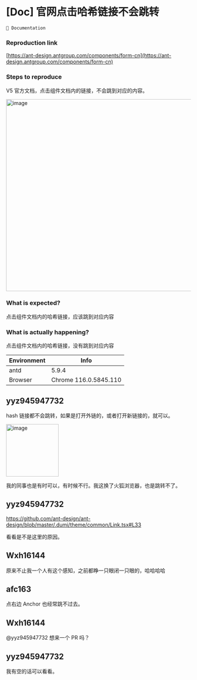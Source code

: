 # [Doc] 官网点击哈希链接不会跳转

`📝 Documentation`

### Reproduction link

[https://ant-design.antgroup.com/components/form-cn](https://ant-design.antgroup.com/components/form-cn)

### Steps to reproduce

V5 官方文档，点击组件文档内的链接，不会跳到对应的内容。

<img width="524" alt="image" src="https://github.com/ant-design/ant-design/assets/47586954/377d342d-c0ec-489c-85f8-78a86ca56380">

### What is expected?

点击组件文档内的哈希链接，应该跳到对应内容

### What is actually happening?

点击组件文档内的哈希链接，没有跳到对应内容

| Environment | Info                  |
| ----------- | --------------------- |
| antd        | 5.9.4                 |
| Browser     | Chrome 116.0.5845.110 |

<!-- generated by ant-design-issue-helper. DO NOT REMOVE -->

## yyz945947732

hash 链接都不会跳转，如果是打开外链的，或者打开新链接的，就可以。

<img width="143" alt="image" src="https://github.com/ant-design/ant-design/assets/47586954/055f6e79-3240-48e5-b9f1-1a000ca8ce48">

我的同事也是有时可以，有时候不行。我这换了火狐浏览器，也是跳转不了。

## yyz945947732

https://github.com/ant-design/ant-design/blob/master/.dumi/theme/common/Link.tsx#L33

看看是不是这里的原因。

## Wxh16144

原来不止我一个人有这个感知，之前都睁一只眼闭一只眼的，哈哈哈哈

## afc163

点右边 Anchor 也经常跳不过去。

## Wxh16144

@yyz945947732 想来一个 PR 吗？

## yyz945947732

我有空的话可以看看。
